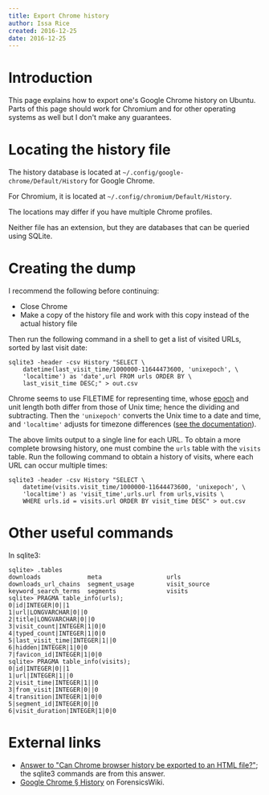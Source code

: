 ```yaml
---
title: Export Chrome history
author: Issa Rice
created: 2016-12-25
date: 2016-12-25
---
```


# Introduction

This page explains how to export one's Google Chrome history on Ubuntu.
Parts of this page should work for Chromium and for other operating systems as
well but I don't make any guarantees.

# Locating the history file

The history database is located at `~/.config/google-chrome/Default/History`
for Google Chrome.

For Chromium, it is located at `~/.config/chromium/Default/History`.

The locations may differ if you have multiple Chrome profiles.

Neither file has an extension, but they are databases that can be queried using
SQLite.

# Creating the dump

I recommend the following before continuing:

* Close Chrome
* Make a copy of the history file and work with this copy instead of the actual
  history file

Then run the following command in a shell to get a list of visited URLs, sorted
by last visit date:

    sqlite3 -header -csv History "SELECT \
        datetime(last_visit_time/1000000-11644473600, 'unixepoch', \
        'localtime') as 'date',url FROM urls ORDER BY \
        last_visit_time DESC;" > out.csv

Chrome seems to use FILETIME for representing time, whose [epoch][epoch] and
unit length both differ from those of Unix time; hence the dividing and
subtracting.
Then the `'unixepoch'` converts the Unix time to a date and time, and
`'localtime'` adjusts for timezone differences ([see the
documentation](https://www.sqlite.org/lang_datefunc.html)).

The above limits output to a single line for each URL.
To obtain a more complete browsing history, one must combine the `urls` table
with the `visits` table.
Run the following command to obtain a history of visits, where each URL can
occur multiple times:

    sqlite3 -header -csv History "SELECT \
        datetime(visits.visit_time/1000000-11644473600, 'unixepoch', \
        'localtime') as 'visit_time',urls.url from urls,visits \
        WHERE urls.id = visits.url ORDER BY visit_time DESC" > out.csv

# Other useful commands

In sqlite3:

    sqlite> .tables
    downloads             meta                  urls
    downloads_url_chains  segment_usage         visit_source
    keyword_search_terms  segments              visits
    sqlite> PRAGMA table_info(urls);
    0|id|INTEGER|0||1
    1|url|LONGVARCHAR|0||0
    2|title|LONGVARCHAR|0||0
    3|visit_count|INTEGER|1|0|0
    4|typed_count|INTEGER|1|0|0
    5|last_visit_time|INTEGER|1||0
    6|hidden|INTEGER|1|0|0
    7|favicon_id|INTEGER|1|0|0
    sqlite> PRAGMA table_info(visits);
    0|id|INTEGER|0||1
    1|url|INTEGER|1||0
    2|visit_time|INTEGER|1||0
    3|from_visit|INTEGER|0||0
    4|transition|INTEGER|1|0|0
    5|segment_id|INTEGER|0||0
    6|visit_duration|INTEGER|1|0|0

# External links

* [Answer to "Can Chrome browser history be exported to an HTML
  file?"](http://superuser.com/a/602274); the sqlite3 commands are from this
  answer.
* [Google Chrome §
  History](http://forensicswiki.org/wiki/Google_Chrome#History) on
  ForensicsWiki.

[epoch]: https://en.wikipedia.org/wiki/Epoch_(reference_date)
